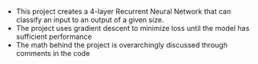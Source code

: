 - This project creates a 4-layer Recurrent Neural Network that can classify an input to an output of a given size.
- The project uses gradient descent to minimize loss until the model has sufficient performance
- The math behind the project is overarchingly discussed through comments in the code
